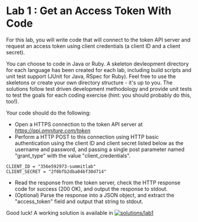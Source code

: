 Lab 1 : Get an Access Token With Code
=================

For this lab, you will write code that will connect to the token API server and request an access token using client credentials (a client ID and a client secret). 

You can choose to code in Java or Ruby. A skeleton devleopment directory for each language has been created for each lab, including build scripts and unit test support (JUnit for Java, RSpec for Ruby). Feel free to use the skeletons or create your own directory structure - it's up to you. The solutions follow test driven development methodology and provide unit tests to test the goals for each coding exercise (hint: you should probably do this, too!).

Your code should do the following:

* Open a HTTPS connection to the token API server at *https://api.omniture.com/token*
* Perform a HTTP POST to this connection using HTTP basic authentication using the client ID and client secret listed below as the username and password, and passing a single post parameter named "grant_type" with the value "client_credentials".
```
CLIENT_ID = "356e592973-summitlab"
CLIENT_SECRET = "2f0bfb2dba04bf30d714"
```
* Read the response from the token server, check the HTTP response code for success (200 OK), and output the response to stdout.
* (Optional) Parse the response into a JSON object, and extract the "access_token" field and output that string to stdout.

Good luck! A working solution is available in [![solutions/lab1](../solutions/lab1)](../solutions/lab1)
